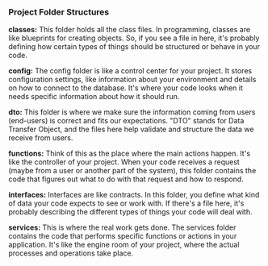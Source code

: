 ### Project Folder Structures

**classes:** This folder holds all the class files. In programming, classes are like blueprints for creating objects. So, if you see a file in here, it's probably defining how certain types of things should be structured or behave in your code.

**config:** The config folder is like a control center for your project. It stores configuration settings, like information about your environment and details on how to connect to the database. It's where your code looks when it needs specific information about how it should run.

**dto:** This folder is where we make sure the information coming from users (end-users) is correct and fits our expectations. "DTO" stands for Data Transfer Object, and the files here help validate and structure the data we receive from users.

**functions:** Think of this as the place where the main actions happen. It's like the controller of your project. When your code receives a request (maybe from a user or another part of the system), this folder contains the code that figures out what to do with that request and how to respond.

**interfaces:** Interfaces are like contracts. In this folder, you define what kind of data your code expects to see or work with. If there's a file here, it's probably describing the different types of things your code will deal with.

**services:** This is where the real work gets done. The services folder contains the code that performs specific functions or actions in your application. It's like the engine room of your project, where the actual processes and operations take place.